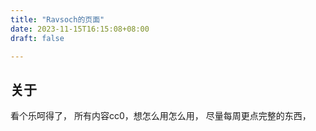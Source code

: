 ```yaml
---
title: "Ravsoch的页面"
date: 2023-11-15T16:15:08+08:00
draft: false

---
```

## 关于
看个乐呵得了，
所有内容cc0，想怎么用怎么用，
尽量每周更点完整的东西，